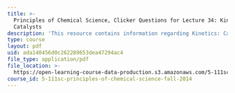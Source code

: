 ```yaml
---
title: >-
  Principles of Chemical Science, Clicker Questions for Lecture 34: Kinetics:
  Catalysts
description: 'This resource contains information regarding Kinetics: Catalysts.'
type: course
layout: pdf
uid: ada140456d0c262289653dea47294ac4
file_type: application/pdf
file_location: >-
  https://open-learning-course-data-production.s3.amazonaws.com/5-111sc-principles-of-chemical-science-fall-2014/ada140456d0c262289653dea47294ac4_MIT5_111F14_Lec34Clkr.pdf
course_id: 5-111sc-principles-of-chemical-science-fall-2014
---
```

